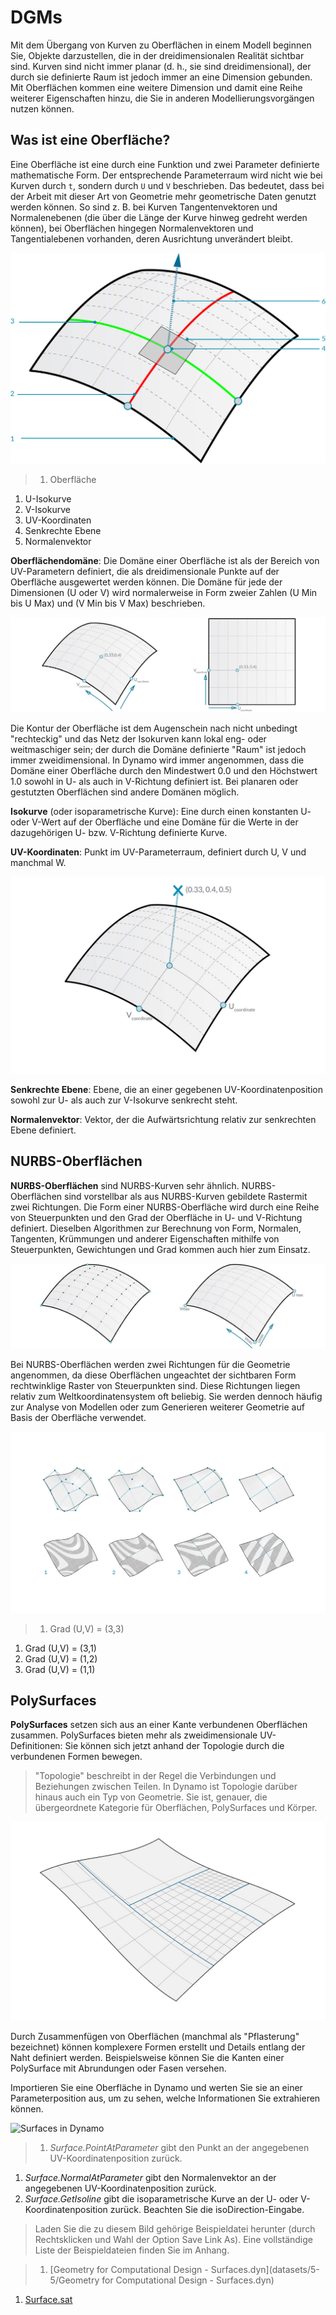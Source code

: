 # DGMs

Mit dem Übergang von Kurven zu Oberflächen in einem Modell beginnen Sie, Objekte darzustellen, die in der dreidimensionalen Realität sichtbar sind. Kurven sind nicht immer planar (d. h., sie sind dreidimensional), der durch sie definierte Raum ist jedoch immer an eine Dimension gebunden. Mit Oberflächen kommen eine weitere Dimension und damit eine Reihe weiterer Eigenschaften hinzu, die Sie in anderen Modellierungsvorgängen nutzen können.

## Was ist eine Oberfläche?

Eine Oberfläche ist eine durch eine Funktion und zwei Parameter definierte mathematische Form. Der entsprechende Parameterraum wird nicht wie bei Kurven durch `t`, sondern durch `U` und `V` beschrieben. Das bedeutet, dass bei der Arbeit mit dieser Art von Geometrie mehr geometrische Daten genutzt werden können. So sind z. B. bei Kurven Tangentenvektoren und Normalenebenen (die über die Länge der Kurve hinweg gedreht werden können), bei Oberflächen hingegen Normalenvektoren und Tangentialebenen vorhanden, deren Ausrichtung unverändert bleibt.

![Surface](../.gitbook/assets/Surface.jpg)

> 1. Oberfläche

1. U-Isokurve
2. V-Isokurve
3. UV-Koordinaten
4. Senkrechte Ebene
5. Normalenvektor

**Oberflächendomäne**: Die Domäne einer Oberfläche ist als der Bereich von UV-Parametern definiert, die als dreidimensionale Punkte auf der Oberfläche ausgewertet werden können. Die Domäne für jede der Dimensionen (U oder V) wird normalerweise in Form zweier Zahlen (U Min bis U Max) und (V Min bis V Max) beschrieben.

![Surface](../.gitbook/assets/SurfaceParameter.jpg)

Die Kontur der Oberfläche ist dem Augenschein nach nicht unbedingt "rechteckig" und das Netz der Isokurven kann lokal eng- oder weitmaschiger sein; der durch die Domäne definierte "Raum" ist jedoch immer zweidimensional. In Dynamo wird immer angenommen, dass die Domäne einer Oberfläche durch den Mindestwert 0.0 und den Höchstwert 1.0 sowohl in U- als auch in V-Richtung definiert ist. Bei planaren oder gestutzten Oberflächen sind andere Domänen möglich.

**Isokurve** (oder isoparametrische Kurve): Eine durch einen konstanten U- oder V-Wert auf der Oberfläche und eine Domäne für die Werte in der dazugehörigen U- bzw. V-Richtung definierte Kurve.

**UV-Koordinaten**: Punkt im UV-Parameterraum, definiert durch U, V und manchmal W.

![Surface Coordinate](../.gitbook/assets/SurfaceCoordinate.jpg)

**Senkrechte Ebene**: Ebene, die an einer gegebenen UV-Koordinatenposition sowohl zur U- als auch zur V-Isokurve senkrecht steht.

**Normalenvektor**: Vektor, der die Aufwärtsrichtung relativ zur senkrechten Ebene definiert.

## NURBS-Oberflächen

**NURBS-Oberflächen** sind NURBS-Kurven sehr ähnlich. NURBS-Oberflächen sind vorstellbar als aus NURBS-Kurven gebildete Rastermit zwei Richtungen. Die Form einer NURBS-Oberfläche wird durch eine Reihe von Steuerpunkten und den Grad der Oberfläche in U- und V-Richtung definiert. Dieselben Algorithmen zur Berechnung von Form, Normalen, Tangenten, Krümmungen und anderer Eigenschaften mithilfe von Steuerpunkten, Gewichtungen und Grad kommen auch hier zum Einsatz.

![NURBS Surface](../.gitbook/assets/NURBSsurface.jpg)

Bei NURBS-Oberflächen werden zwei Richtungen für die Geometrie angenommen, da diese Oberflächen ungeachtet der sichtbaren Form rechtwinklige Raster von Steuerpunkten sind. Diese Richtungen liegen relativ zum Weltkoordinatensystem oft beliebig. Sie werden dennoch häufig zur Analyse von Modellen oder zum Generieren weiterer Geometrie auf Basis der Oberfläche verwendet.

![NURBS Surface](../.gitbook/assets/NURBSsurface-Degree.jpg)

> 1. Grad (U,V) = (3,3)

1. Grad (U,V) = (3,1)
2. Grad (U,V) = (1,2)
3. Grad (U,V) = (1,1)

## PolySurfaces

**PolySurfaces** setzen sich aus an einer Kante verbundenen Oberflächen zusammen. PolySurfaces bieten mehr als zweidimensionale UV-Definitionen: Sie können sich jetzt anhand der Topologie durch die verbundenen Formen bewegen.

> "Topologie" beschreibt in der Regel die Verbindungen und Beziehungen zwischen Teilen. In Dynamo ist Topologie darüber hinaus auch ein Typ von Geometrie. Sie ist, genauer, die übergeordnete Kategorie für Oberflächen, PolySurfaces und Körper.

![PolySurface](../.gitbook/assets/PolySurface.jpg)

Durch Zusammenfügen von Oberflächen (manchmal als "Pflasterung" bezeichnet) können komplexere Formen erstellt und Details entlang der Naht definiert werden. Beispielsweise können Sie die Kanten einer PolySurface mit Abrundungen oder Fasen versehen.

Importieren Sie eine Oberfläche in Dynamo und werten Sie sie an einer Parameterposition aus, um zu sehen, welche Informationen Sie extrahieren können.

![Surfaces in Dynamo](../.gitbook/assets/Dynamo\_Surfaces.jpg)

> 1. _Surface.PointAtParameter_ gibt den Punkt an der angegebenen UV-Koordinatenposition zurück.

1. _Surface.NormalAtParameter_ gibt den Normalenvektor an der angegebenen UV-Koordinatenposition zurück.
2. _Surface.GetIsoline_ gibt die isoparametrische Kurve an der U- oder V-Koordinatenposition zurück. Beachten Sie die isoDirection-Eingabe.

> Laden Sie die zu diesem Bild gehörige Beispieldatei herunter (durch Rechtsklicken und Wahl der Option Save Link As). Eine vollständige Liste der Beispieldateien finden Sie im Anhang.

> 1. \[Geometry for Computational Design - Surfaces.dyn]\(datasets/5-5/Geometry for Computational Design - Surfaces.dyn)

1. [Surface.sat](https://github.com/h-iL/ForkedDynamoPrimerReorganized/blob/de/05\_Geometry-for-Computational-Design/datasets/5-5/Surface.sat)

